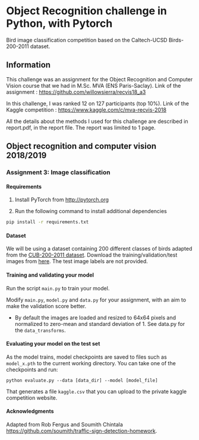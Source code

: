 # Object Recognition challenge in Python, with Pytorch

Bird image classification competition based on the Caltech-UCSD Birds-200-2011 dataset. 

## Information

This challenge was an assignment for the Object Recognition and Computer Vision course that we had in M.Sc. MVA (ENS Paris-Saclay).
Link of the assignment : https://github.com/willowsierra/recvis18_a3

In this challenge, I was ranked 12 on 127 participants (top 10%).
Link of the Kaggle competition : https://www.kaggle.com/c/mva-recvis-2018

All the details about the methods I used for this challenge are described in report.pdf, in the report file.
The report was limited to 1 page.

## Object recognition and computer vision 2018/2019

### Assignment 3: Image classification 

#### Requirements
1. Install PyTorch from http://pytorch.org

2. Run the following command to install additional dependencies

```bash
pip install -r requirements.txt
```

#### Dataset
We will be using a dataset containing 200 different classes of birds adapted from the [CUB-200-2011 dataset](http://www.vision.caltech.edu/visipedia/CUB-200-2011.html).
Download the training/validation/test images from [here](https://www.di.ens.fr/willow/teaching/recvis18/assignment3/bird_dataset.zip). The test image labels are not provided.

#### Training and validating your model
Run the script `main.py` to train your model.

Modify `main.py`, `model.py` and `data.py` for your assignment, with an aim to make the validation score better.

- By default the images are loaded and resized to 64x64 pixels and normalized to zero-mean and standard deviation of 1. See data.py for the `data_transforms`.

#### Evaluating your model on the test set

As the model trains, model checkpoints are saved to files such as `model_x.pth` to the current working directory.
You can take one of the checkpoints and run:

```
python evaluate.py --data [data_dir] --model [model_file]
```

That generates a file `kaggle.csv` that you can upload to the private kaggle competition website.

#### Acknowledgments
Adapted from Rob Fergus and Soumith Chintala https://github.com/soumith/traffic-sign-detection-homework.
